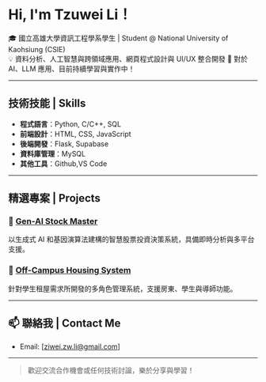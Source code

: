 # Hi, I'm Tzuwei Li！

🎓 國立高雄大學資訊工程學系學生 | Student @ National University of Kaohsiung (CSIE)  
💡 資料分析、人工智慧與跨領域應用、網頁程式設計與 UI/UX 整合開發
🚀 對於 AI、LLM 應用、目前持續學習與實作中！

---

## 技術技能 | Skills

- **程式語言**：Python, C/C++, SQL
- **前端設計**：HTML, CSS, JavaScript
- **後端開發**：Flask, Supabase 
- **資料庫管理**：MySQL
- **其他工具**：Github,VS Code

---

## 精選專案 | Projects

### 🔹 [Gen-AI Stock Master](https://github.com/yourprojectlink)  
以生成式 AI 和基因演算法建構的智慧股票投資決策系統，具備即時分析與多平台支援。

### 🔹 [Off-Campus Housing System](https://github.com/yourprojectlink)  
針對學生租屋需求所開發的多角色管理系統，支援房東、學生與導師功能。


---

## 📫 聯絡我 | Contact Me

- Email: [ziwei.zw.li@gmail.com]  


---

> 歡迎交流合作機會或任何技術討論，樂於分享與學習！

